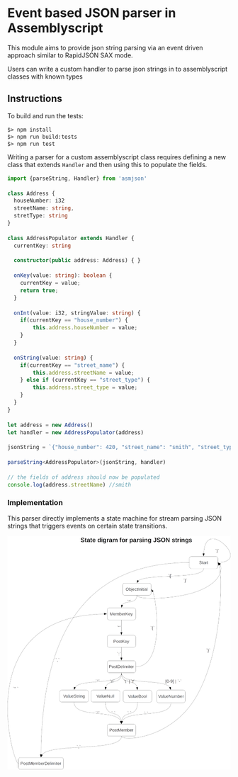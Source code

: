 Event based JSON parser in Assemblyscript
===========================

This module aims to provide json string parsing via an event driven approach similar to RapidJSON SAX mode.

Users can write a custom handler to parse json strings in to assemblyscript classes with known types

Instructions
------------

To build and run the tests:

```
$> npm install
$> npm run build:tests
$> npm run test
```
Writing a parser for a custom assemblyscript class requires defining a new class that extends `Handler` and then using this to populate the fields.

```typescript
import {parseString, Handler} from 'asmjson'

class Address {
  houseNumber: i32
  streetName: string,
  stretType: string
}

class AddressPopulator extends Handler {
  currentKey: string

  constructor(public address: Address) { }
  
  onKey(value: string): boolean {
    currentKey = value;
    return true;
  }

  onInt(value: i32, stringValue: string) {
  	if(currentKey == "house_number") {
  		this.address.houseNumber = value;
  	}
  }

  onString(value: string) {
    if(currentKey == "street_name") {
    	this.address.streetName = value;
    } else if (currentKey == "street_type") {
    	this.address.street_type = value;
    }
  }
}

let address = new Address()
let handler = new AddressPopulator(address)

jsonString = `{"house_number": 420, "street_name": "smith", "street_type": "street"}`

parseString<AddressPopulator>(jsonString, handler)

// the fields of address should now be populated
console.log(address.streetName) //smith


```

### Implementation
This parser directly implements a state machine for stream parsing JSON strings that triggers events on certain state transitions.

![Failed to load state diagram](json-parsing-state-diagram.png?raw=true "State Transition Diagram")
